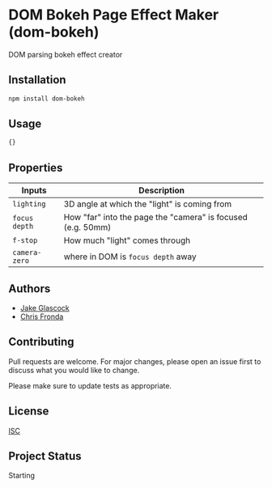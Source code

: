 # DOM Bokeh Page Effect Maker (dom-bokeh)
DOM parsing bokeh effect creator

## Installation
```bash
npm install dom-bokeh
```

## Usage

```javascript
{}
```

## Properties
| Inputs | Description |
| --- | --- |
| `lighting` | 3D angle at which the "light" is coming from |
| `focus depth` | How "far" into the page the "camera" is focused (e.g. 50mm) |
| `f-stop` | How much "light" comes through |
| `camera-zero` | where in DOM is `focus depth` away |

## Authors
* [Jake Glascock](https://github.com/JakeGlascock)
* [Chris Fronda](https://github.com/chrisfronda)

## Contributing
Pull requests are welcome. For major changes, please open an issue first to discuss what you would like to change.

Please make sure to update tests as appropriate.

## License
[ISC](https://www.isc.org/licenses/)

## Project Status
Starting